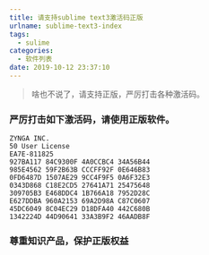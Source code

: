 ```yaml
---
title: 请支持sublime text3激活码正版
urlname: sublime-text3-index
tags:
  - sulime
categories:
  - 软件列表
date: 2019-10-12 23:37:10
---
```

<!-- Hexo daybreak git vb.net 健康 博客设置 网络日志 软件列表 魔法书签 -->
<!--![图]() -->
<!--[]() -->

> 啥也不说了，请支持正版，严厉打击各种激活码。

<!-- more -->

### 严厉打击如下激活码，请使用正版软件。

```
ZYNGA INC.
50 User License
EA7E-811825
927BA117 84C9300F 4A0CCBC4 34A56B44
985E4562 59F2B63B CCCFF92F 0E646B83
0FD6487D 1507AE29 9CC4F9F5 0A6F32E3
0343D868 C18E2CD5 27641A71 25475648
309705B3 E468DDC4 1B766A18 7952D28C
E627DDBA 960A2153 69A2D98A C87C0607
45DC6049 8C04EC29 D18DFA40 442C680B
1342224D 44D90641 33A3B9F2 46AADB8F
```

### 尊重知识产品，保护正版权益